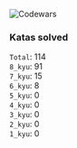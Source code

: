![Codewars](https://www.codewars.com/users/PheRum/badges/large)

### Katas solved

`Total`: 114 \
`8_kyu`: 91 \
`7_kyu`: 15 \
`6_kyu`: 8 \
`5_kyu`: 0 \
`4_kyu`: 0 \
`3_kyu`: 0 \
`2_kyu`: 0 \
`1_kyu`: 0
